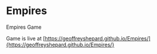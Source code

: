 # Empires
Empires Game

Game is live at [https://geoffreyshepard.github.io/Empires/]{https://geoffreyshepard.github.io/Empires/}
